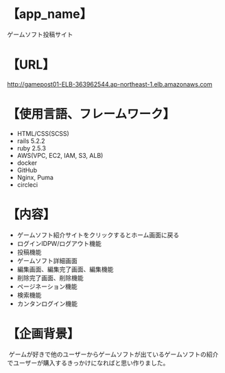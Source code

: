 # 【app_name】
ゲームソフト投稿サイト

# 【URL】
 http://gamepost01-ELB-363962544.ap-northeast-1.elb.amazonaws.com

# 【使用言語、フレームワーク】
- HTML/CSS(SCSS) 
- rails 5.2.2
- ruby 2.5.3
- AWS(VPC, EC2, IAM, S3, ALB)
- docker
- GitHub
- Nginx, Puma
- circleci

# 【内容】
- ゲームソフト紹介サイトをクリックするとホーム画面に戻る
- ログインIDPW/ログアウト機能
- 投稿機能
- ゲームソフト詳細画面
- 編集画面、編集完了画面、編集機能
- 削除完了画面、削除機能
- ページネーション機能
- 検索機能 
- カンタンログイン機能

# 【企画背景】
 ゲームが好きで他のユーザーからゲームソフトが出ているゲームソフトの紹介でユーザーが購入するきっかけになればと思い作りました。
